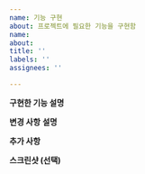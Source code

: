 ```yaml
---
name: 기능 구현
about: 프로젝트에 필요한 기능을 구현함
name:
about:
title: ''
labels: ''
assignees: ''

---
```


**구현한 기능 설명**

**변경 사항**
**설명**

**추가 사항**

**스크린샷 (선택)**
